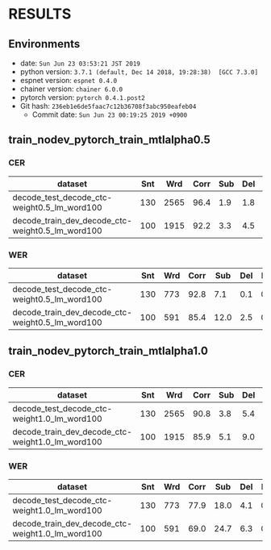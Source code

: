 <!-- Generated by show_result.sh -->
# RESULTS
## Environments
- date: `Sun Jun 23 03:53:21 JST 2019`
- python version: `3.7.1 (default, Dec 14 2018, 19:28:38)  [GCC 7.3.0]`
- espnet version: `espnet 0.4.0`
- chainer version: `chainer 6.0.0`
- pytorch version: `pytorch 0.4.1.post2`
- Git hash: `236eb1e6de5faac7c12b36708f3abc950eafeb04`
  - Commit date: `Sun Jun 23 00:19:25 2019 +0900`

## train_nodev_pytorch_train_mtlalpha0.5
### CER

|dataset|Snt|Wrd|Corr|Sub|Del|Ins|Err|S.Err|
|---|---|---|---|---|---|---|---|---|
|decode_test_decode_ctc-weight0.5_lm_word100|130|2565|96.4|1.9|1.8|0.5|4.1|34.6|
|decode_train_dev_decode_ctc-weight0.5_lm_word100|100|1915|92.2|3.3|4.5|1.0|8.8|49.0|

### WER

|dataset|Snt|Wrd|Corr|Sub|Del|Ins|Err|S.Err|
|---|---|---|---|---|---|---|---|---|
|decode_test_decode_ctc-weight0.5_lm_word100|130|773|92.8|7.1|0.1|0.6|7.9|34.6|
|decode_train_dev_decode_ctc-weight0.5_lm_word100|100|591|85.4|12.0|2.5|0.3|14.9|48.0|

## train_nodev_pytorch_train_mtlalpha1.0
### CER

|dataset|Snt|Wrd|Corr|Sub|Del|Ins|Err|S.Err|
|---|---|---|---|---|---|---|---|---|
|decode_test_decode_ctc-weight1.0_lm_word100|130|2565|90.8|3.8|5.4|1.8|11.0|66.2|
|decode_train_dev_decode_ctc-weight1.0_lm_word100|100|1915|85.9|5.1|9.0|1.0|15.1|75.0|

### WER

|dataset|Snt|Wrd|Corr|Sub|Del|Ins|Err|S.Err|
|---|---|---|---|---|---|---|---|---|
|decode_test_decode_ctc-weight1.0_lm_word100|130|773|77.9|18.0|4.1|0.8|22.9|66.2|
|decode_train_dev_decode_ctc-weight1.0_lm_word100|100|591|69.0|24.7|6.3|0.0|31.0|75.0|

